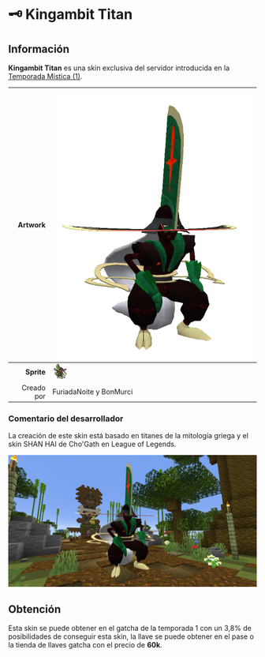 # 🗝️ Kingambit Titan
## Información

**Kingambit Titan** es una skin exclusiva del servidor introducida en la [Temporada Mística (1)](./).

|                     **Artwork** | ![Artwork de Kingambit Titan](../../images/pokemon/temporada-1/Titan.png)                                                                                    |
| ------------------------------: | -------------------------------------------------------------------------------------------------------------------------------------- |
|                  **Sprite** | ![Sprite de Kingambit Titan](../../images/pokemon/temporada-1/titan-sprite.png)                                                        |                                                                                                             |
|                      Creado por | FuriadaNoite y BonMurci                                                                                                                |


### Comentario del desarrollador
La creación de este skin está basado en titanes de la mitología griega y el skin SHAN HAI de Cho'Gath en League of Legends.

![Formas de Kingambit Titan](../../images/pokemon/temporada-1/titan-formas.png)

## Obtención

Esta skin se puede obtener en el gatcha de la temporada 1 con un 3,8% de posibilidades de conseguir esta skin, la llave se puede obtener en el pase o la tienda de llaves gatcha con el precio de **60k**.
